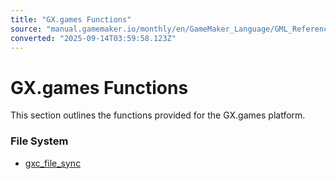 ```yaml
---
title: "GX.games Functions"
source: "manual.gamemaker.io/monthly/en/GameMaker_Language/GML_Reference/GXC/GXC_Functions.htm"
converted: "2025-09-14T03:59:58.123Z"
---
```


# GX.games Functions

This section outlines the functions provided for the GX.games platform.

### File System

-   [gxc\_file\_sync](File_System/gxc_file_sync.md)